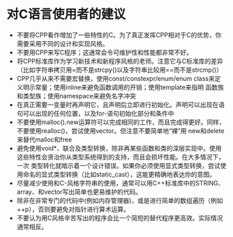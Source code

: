 # 对C语言使用者的建议
* 不要将CPP看作增加了一些特性的C。为了真正发挥CPP相对于C的优势，你需要采用不同的设计和实现风格。  
* 不要用CPP来写C程序；这通常会令可维护性和性能都非常不好。  
* 将CPP标准库作为学习新技术和新程序风格的老师。注意它与C标准库的差异（比如字符串拷贝用=而不是strcpy()以及字符串比较用==而不是strcmp()）  
* CPP几乎从来不需要宏替换，使用const/constexpr/enum/enum class来定义明示常量；使用inline来避免函数调用的开销；使用template来指明
  函数族和类型族；使用namespace来避免名字冲突  
* 在真正需要一变量时再声明它，且声明后立即进行初始化。声明可以出现在语句可以出现的任何位置，以及for-语句初始化部分和条件中  
* 不要使用malloc().new运算符可以完成相同的工作，而且完成得更好。同样，不要使用realloc()，尝试使用vector。但注意不要简单地“裸”用
  new和delete来替代malloc和free  
* 避免使用void*、联合及类型转换，除非再某些函数和类的深层实现中。使用这些特性会贤治你从类型系统得到的支持，而且会损坏性能。在大多情况下，一次
  类型转化就暗示着一个设计错误。如果你必须使用显式类型转换，尝试使用命名的显式类型转换（比如static_cast），这能更精确地表达你的意图。  
* 尽量减少使用和C-风格字符串的使用，通常可以用C++标准库中的STRING、array、和vector写出简单也更易维护的代码。  
* 除非在非常专门的代码中(例如内存管理器)，或是进行简单的数组遍历（例如++p），否则要避免对指针进行算术运算。  
* 不要认为用C风格辛苦写出的程序会比一个简短的替代程序更高效。实际情况通常相反。  

